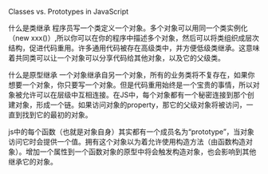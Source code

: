 Classes vs. Prototypes in JavaScript

什么是类继承
程序员写一个类定义一个对象。多个对象可以用同一个类实例化（new xxx()）,所以你可以在你的程序中描述多个对象，然后可以将类组织成层次结构，促进代码重用。许多通用代码被存在高级类中，并方便低级类继承。这意味着共同类可以让一个对象可以分享代码给其他对象，以及它的父级类。

什么是原型继承
一个对象继承自另一个对象，所有的业务类将不复存在，如果你想要一个对象，你只要写一个对象。但是代码重用始终是一个宝贵的事情，所以对象被允许可以在层级中互相连接。在JS中，每个对象都有一个秘密连接到那个创建对象，形成一个链。如果访问对象的property，那它的父级对象将被访问，一直到找到它的最初的对象。

js中的每个函数（也就是对象自身）其实都有一个成员名为“prototype”，当对象访问它时会提供一个值。拥有这个对象以为着允许使用构造方法（由函数构造对象）。增加一个属性到一个函数对象的原型中将会触发构造对象，也会影响到其他继承它的对象。